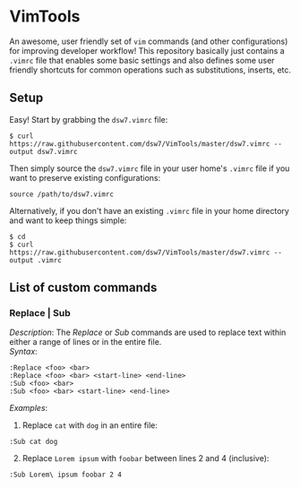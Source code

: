 # VimTools
An awesome, user friendly set of `vim` commands (and other configurations) for improving developer workflow! This repository basically just contains a `.vimrc` file that enables some basic settings and also defines some user friendly shortcuts for common operations such as substitutions, inserts, etc.  

## Setup
Easy! Start by grabbing the `dsw7.vimrc` file:
```
$ curl https://raw.githubusercontent.com/dsw7/VimTools/master/dsw7.vimrc --output dsw7.vimrc
```
Then simply source the `dsw7.vimrc` file in your user home's `.vimrc` file if you want to preserve existing configurations:
```
source /path/to/dsw7.vimrc
```
Alternatively, if you don't have an existing `.vimrc` file in your home directory and want to keep things simple:
```
$ cd
$ curl https://raw.githubusercontent.com/dsw7/VimTools/master/dsw7.vimrc --output .vimrc
```

## List of custom commands
### Replace | Sub
_Description_: The _Replace_ or _Sub_ commands are used to replace text within either a range of lines or in the entire file.  
_Syntax_:
```
:Replace <foo> <bar>
:Replace <foo> <bar> <start-line> <end-line>
:Sub <foo> <bar>
:Sub <foo> <bar> <start-line> <end-line>
```
_Examples_:
1. Replace `cat` with `dog` in an entire file:  
```
:Sub cat dog
```
2. Replace `Lorem ipsum` with `foobar` between lines 2 and 4 (inclusive):
```
:Sub Lorem\ ipsum foobar 2 4
```


